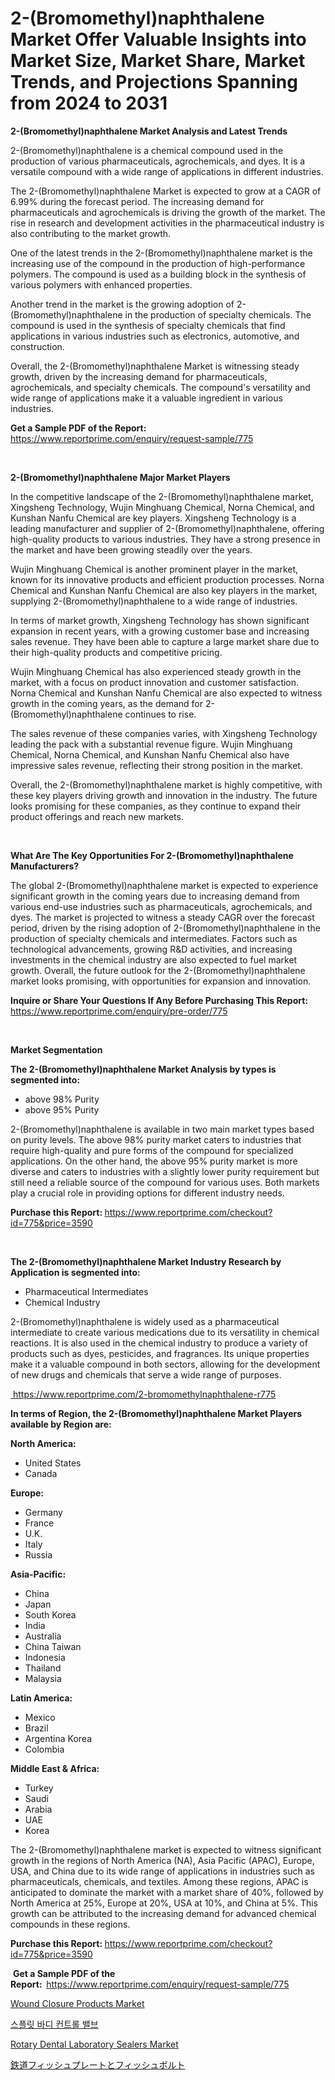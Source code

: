 <p><h1>2-(Bromomethyl)naphthalene Market Offer Valuable Insights into Market Size, Market Share, Market Trends, and Projections Spanning from 2024 to 2031</h1></p><p><strong>2-(Bromomethyl)naphthalene Market Analysis and Latest Trends</strong></p>
<p><p>2-(Bromomethyl)naphthalene is a chemical compound used in the production of various pharmaceuticals, agrochemicals, and dyes. It is a versatile compound with a wide range of applications in different industries.</p><p>The 2-(Bromomethyl)naphthalene Market is expected to grow at a CAGR of 6.99% during the forecast period. The increasing demand for pharmaceuticals and agrochemicals is driving the growth of the market. The rise in research and development activities in the pharmaceutical industry is also contributing to the market growth.</p><p>One of the latest trends in the 2-(Bromomethyl)naphthalene market is the increasing use of the compound in the production of high-performance polymers. The compound is used as a building block in the synthesis of various polymers with enhanced properties.</p><p>Another trend in the market is the growing adoption of 2-(Bromomethyl)naphthalene in the production of specialty chemicals. The compound is used in the synthesis of specialty chemicals that find applications in various industries such as electronics, automotive, and construction.</p><p>Overall, the 2-(Bromomethyl)naphthalene Market is witnessing steady growth, driven by the increasing demand for pharmaceuticals, agrochemicals, and specialty chemicals. The compound's versatility and wide range of applications make it a valuable ingredient in various industries.</p></p>
<p><strong>Get a Sample PDF of the Report:&nbsp;</strong> <a href="https://www.reportprime.com/enquiry/request-sample/775">https://www.reportprime.com/enquiry/request-sample/775</a></p>
<p>&nbsp;</p>
<p><strong>2-(Bromomethyl)naphthalene Major Market Players</strong></p>
<p><p>In the competitive landscape of the 2-(Bromomethyl)naphthalene market, Xingsheng Technology, Wujin Minghuang Chemical, Norna Chemical, and Kunshan Nanfu Chemical are key players. Xingsheng Technology is a leading manufacturer and supplier of 2-(Bromomethyl)naphthalene, offering high-quality products to various industries. They have a strong presence in the market and have been growing steadily over the years.</p><p>Wujin Minghuang Chemical is another prominent player in the market, known for its innovative products and efficient production processes. Norna Chemical and Kunshan Nanfu Chemical are also key players in the market, supplying 2-(Bromomethyl)naphthalene to a wide range of industries.</p><p>In terms of market growth, Xingsheng Technology has shown significant expansion in recent years, with a growing customer base and increasing sales revenue. They have been able to capture a large market share due to their high-quality products and competitive pricing.</p><p>Wujin Minghuang Chemical has also experienced steady growth in the market, with a focus on product innovation and customer satisfaction. Norna Chemical and Kunshan Nanfu Chemical are also expected to witness growth in the coming years, as the demand for 2-(Bromomethyl)naphthalene continues to rise.</p><p>The sales revenue of these companies varies, with Xingsheng Technology leading the pack with a substantial revenue figure. Wujin Minghuang Chemical, Norna Chemical, and Kunshan Nanfu Chemical also have impressive sales revenue, reflecting their strong position in the market.</p><p>Overall, the 2-(Bromomethyl)naphthalene market is highly competitive, with these key players driving growth and innovation in the industry. The future looks promising for these companies, as they continue to expand their product offerings and reach new markets.</p></p>
<p>&nbsp;</p>
<p><strong>What Are The Key Opportunities For 2-(Bromomethyl)naphthalene Manufacturers?</strong></p>
<p><p>The global 2-(Bromomethyl)naphthalene market is expected to experience significant growth in the coming years due to increasing demand from various end-use industries such as pharmaceuticals, agrochemicals, and dyes. The market is projected to witness a steady CAGR over the forecast period, driven by the rising adoption of 2-(Bromomethyl)naphthalene in the production of specialty chemicals and intermediates. Factors such as technological advancements, growing R&D activities, and increasing investments in the chemical industry are also expected to fuel market growth. Overall, the future outlook for the 2-(Bromomethyl)naphthalene market looks promising, with opportunities for expansion and innovation.</p></p>
<p><strong>Inquire or Share Your Questions If Any Before Purchasing This Report:</strong> <a href="https://www.reportprime.com/enquiry/pre-order/775">https://www.reportprime.com/enquiry/pre-order/775</a></p>
<p>&nbsp;</p>
<p><strong>Market Segmentation</strong></p>
<p><strong>The 2-(Bromomethyl)naphthalene Market Analysis by types is segmented into:</strong></p>
<p><ul><li>above 98% Purity</li><li>above 95% Purity</li></ul></p>
<p><p>2-(Bromomethyl)naphthalene is available in two main market types based on purity levels. The above 98% purity market caters to industries that require high-quality and pure forms of the compound for specialized applications. On the other hand, the above 95% purity market is more diverse and caters to industries with a slightly lower purity requirement but still need a reliable source of the compound for various uses. Both markets play a crucial role in providing options for different industry needs.</p></p>
<p><strong>Purchase this Report:&nbsp;</strong><a href="https://www.reportprime.com/checkout?id=775&price=3590">https://www.reportprime.com/checkout?id=775&price=3590</a></p>
<p>&nbsp;</p>
<p><strong>The 2-(Bromomethyl)naphthalene Market Industry Research by Application is segmented into:</strong></p>
<p><ul><li>Pharmaceutical Intermediates</li><li>Chemical Industry</li></ul></p>
<p><p>2-(Bromomethyl)naphthalene is widely used as a pharmaceutical intermediate to create various medications due to its versatility in chemical reactions. It is also used in the chemical industry to produce a variety of products such as dyes, pesticides, and fragrances. Its unique properties make it a valuable compound in both sectors, allowing for the development of new drugs and chemicals that serve a wide range of purposes.</p></p>
<p><a href="https://www.reportprime.com/2-bromomethylnaphthalene-r775">&nbsp;https://www.reportprime.com/2-bromomethylnaphthalene-r775</a></p>
<p><strong>In terms of Region, the 2-(Bromomethyl)naphthalene Market Players available by Region are:</strong></p>
<p>
    <p> <strong> North America: </strong>
        <ul>
            <li>United States</li>
            <li>Canada</li>
        </ul>
        </p> 
    <p> <strong> Europe: </strong>
        <ul>
            <li>Germany</li>
            <li>France</li>
            <li>U.K.</li>
            <li>Italy</li>
            <li>Russia</li>
        </ul>
        </p> 
    <p> <strong> Asia-Pacific: </strong>
        <ul>
            <li>China</li>
            <li>Japan</li>
            <li>South Korea</li>
            <li>India</li>
            <li>Australia</li>
            <li>China Taiwan</li>
            <li>Indonesia</li>
            <li>Thailand</li>
            <li>Malaysia</li>
        </ul>
        </p> 
    <p> <strong> Latin America: </strong>
        <ul>
            <li>Mexico</li>
            <li>Brazil</li>
            <li>Argentina Korea</li>
            <li>Colombia</li>
        </ul>
        </p> 
    <p> <strong> Middle East & Africa: </strong>
        <ul>
            <li>Turkey</li>
            <li>Saudi</li>
            <li>Arabia</li>
            <li>UAE</li>
            <li>Korea</li>
        </ul>
    </p>
    </p>
<p><p>The 2-(Bromomethyl)naphthalene market is expected to witness significant growth in the regions of North America (NA), Asia Pacific (APAC), Europe, USA, and China due to its wide range of applications in industries such as pharmaceuticals, chemicals, and textiles. Among these regions, APAC is anticipated to dominate the market with a market share of 40%, followed by North America at 25%, Europe at 20%, USA at 10%, and China at 5%. This growth can be attributed to the increasing demand for advanced chemical compounds in these regions.</p></p>
<p><strong>Purchase this Report: </strong><a href="https://www.reportprime.com/checkout?id=775&price=3590">https://www.reportprime.com/checkout?id=775&price=3590</a></p>
<p>&nbsp;<strong>Get a Sample PDF of the Report:&nbsp;&nbsp;</strong><a href="https://www.reportprime.com/enquiry/request-sample/775">https://www.reportprime.com/enquiry/request-sample/775</a></p>
<p><strong></strong></p>
<p><p><a href="https://medium.com/@chiragreportprime/wound-closure-products-market-indicators-market-size-regional-breakdown-market-player-analysis-28bbf1a87d4e">Wound Closure Products Market</a></p><p><a href="https://github.com/plelbej847484502/Market-Research-Report-List-4/blob/main/1996181101651.md">스플릿 바디 컨트롤 밸브</a></p><p><a href="https://issuu.com/reportprime-2/docs/rotary-dental-laboratory-sealers-ma_54db1d0138e965">Rotary Dental Laboratory Sealers Market</a></p><p><a href="https://github.com/oafhukehf4709715/Market-Research-Report-List-4/blob/main/740550481943.md">鉄道フィッシュプレートとフィッシュボルト</a></p></p>